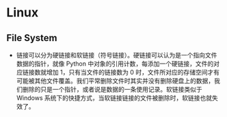 # Linux

## File System

- 链接可以分为硬链接和软链接（符号链接）。硬链接可以认为是一个指向文件数据的指针，就像 Python 中对象的引用计数，每添加一个硬链接，文件的对应链接数就增加 1，只有当文件的链接数为 0 时，文件所对应的存储空间才有可能被其他文件覆盖。我们平常删除文件时其实并没有删除硬盘上的数据，我们删除的只是一个指针，或者说是数据的一条使用记录。软链接类似于 Windows 系统下的快捷方式，当软链接链接的文件被删除时，软链接也就失效了。
